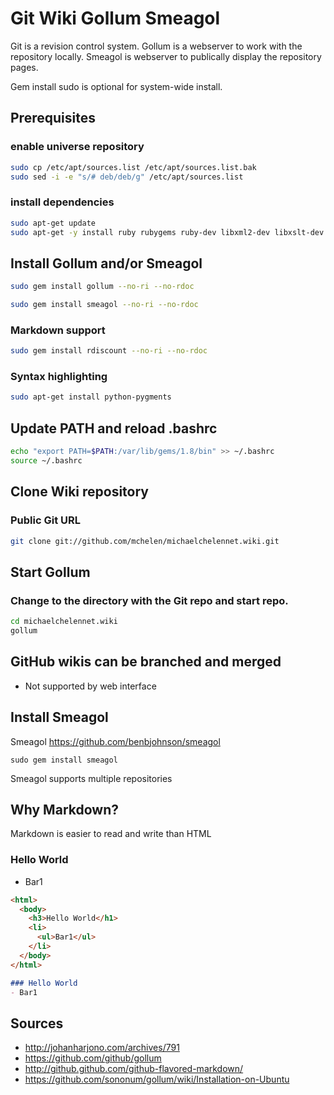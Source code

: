 # Git Wiki Gollum Smeagol
Git is a revision control system. Gollum is a webserver to work with the repository locally. Smeagol is webserver to publically display the repository pages.



Gem install sudo is optional for system-wide install.


## Prerequisites
### enable universe repository
```bash
sudo cp /etc/apt/sources.list /etc/apt/sources.list.bak
sudo sed -i -e "s/# deb/deb/g" /etc/apt/sources.list
```
### install dependencies
```bash
sudo apt-get update
sudo apt-get -y install ruby rubygems ruby-dev libxml2-dev libxslt-dev
```

## Install Gollum and/or Smeagol
```bash
sudo gem install gollum --no-ri --no-rdoc

sudo gem install smeagol --no-ri --no-rdoc
```

### Markdown support
```bash
sudo gem install rdiscount --no-ri --no-rdoc
```

### Syntax highlighting
```bash
sudo apt-get install python-pygments
```

## Update PATH and reload .bashrc
```bash
echo "export PATH=$PATH:/var/lib/gems/1.8/bin" >> ~/.bashrc
source ~/.bashrc
```

## Clone Wiki repository
### Public Git URL
```bash
git clone git://github.com/mchelen/michaelchelennet.wiki.git
```


## Start Gollum
### Change to the directory with the Git repo and start repo.
```bash
cd michaelchelennet.wiki
gollum
```




## GitHub wikis can be branched and merged
 - Not supported by web interface






## Install Smeagol
Smeagol
https://github.com/benbjohnson/smeagol
```
sudo gem install smeagol
```

Smeagol supports multiple repositories


## Why Markdown?
Markdown is easier to read and write than HTML


### Hello World
- Bar1

```html
<html>
  <body>
    <h3>Hello World</h1>
    <li>
      <ul>Bar1</ul>
    </li>
  </body>
</html>
```

```markdown
### Hello World
- Bar1
```


## Sources

- http://johanharjono.com/archives/791
- https://github.com/github/gollum
- http://github.github.com/github-flavored-markdown/
- https://github.com/sononum/gollum/wiki/Installation-on-Ubuntu
